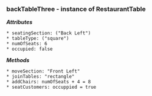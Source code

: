 ### backTableThree - instance of RestaurantTable

***Attributes***

    * seatingSection: ("Back Left")
    * tableType: ("square")
    * numOfSeats: 6
    * occupied: false

***Methods***

    * moveSection: "Front Left"
    * joinTables: "rectangle"
    * addChairs: numOfSeats + 4 = 8
    * seatCustomers: occuppied = true
